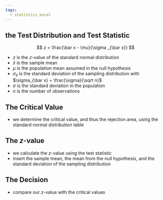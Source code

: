 ```yaml
---
tags:
  - statistics_excel
---
```

## the Test Distribution and Test Statistic
$$
z = \frac{\bar x - \mu}{\sigma _{\bar x}}
$$
- $z$ is the $z$-value of the standard normal distribution
- $\bar x$ is the sample mean
- $\mu$ is the population mean assumed in the null hypothesis
- $\sigma_{\bar x}$ is the standard deviation of the sampling distribution with $\sigma_{\bar x} = \frac{\sigma}{\sqrt n}$ 
- $\sigma$ is the standard deviation in the population 
- $n$ is the number of observations
## The Critical Value
- we determine the critical value, and thus the rejection area, using the standard normal distribution table
## The $z$-value
- we calculate the $z$-value using the test statistic
- insert the sample mean, the mean from the null hypothesis, and the standard deviation of the sampling distribution
## The Decision
- compare our $z$-value with the critical values